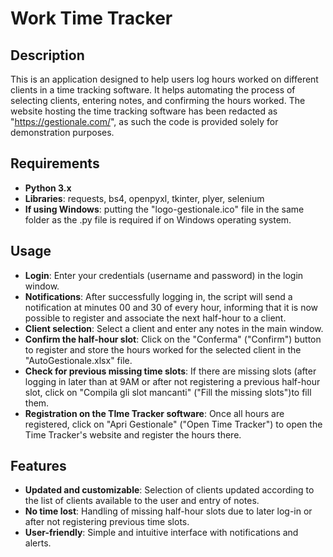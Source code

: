 # Work Time Tracker

## Description
This is an application designed to help users log hours worked on different clients in a time tracking software. It helps automating the process of selecting clients, entering notes, and confirming the hours worked. The website hosting the time tracking software has been redacted as "https://gestionale.com/", as such the code is provided solely for demonstration purposes.

## Requirements
- **Python 3.x**
- **Libraries**: requests, bs4, openpyxl, tkinter, plyer, selenium
- **If using Windows**: putting the "logo-gestionale.ico" file in the same folder as the .py file is required if on Windows operating system.

## Usage
- **Login**: Enter your credentials (username and password) in the login window.
- **Notifications**: After successfully logging in, the script will send a notification at minutes 00 and 30 of every hour, informing that it is now possible to register and associate the next half-hour to a client.
- **Client selection**: Select a client and enter any notes in the main window.
- **Confirm the half-hour slot**: Click on the "Conferma" ("Confirm") button to register and store the hours worked for the selected client in the "AutoGestionale.xlsx" file.
- **Check for previous missing time slots**: If there are missing slots (after logging in later than at 9AM or after not registering a previous half-hour slot, click on "Compila gli slot mancanti" ("Fill the missing slots")to fill them.
- **Registration on the TIme Tracker software**: Once all hours are registered, click on "Apri Gestionale" ("Open Time Tracker") to open the Time Tracker's website and register the hours there.

## Features
- **Updated and customizable**: Selection of clients updated according to the list of clients available to the user and entry of notes.
- **No time lost**: Handling of missing half-hour slots due to later log-in or after not registering previous time slots.
- **User-friendly**: Simple and intuitive interface with notifications and alerts.

